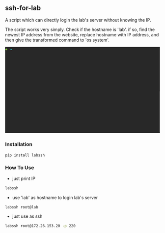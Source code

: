 ## ssh-for-lab  
A script which can directly login the lab's server without knowing the IP.  

The script works very simply. Check if the hostname is 'lab'. if so, find the newest IP address from the website, replace hostname with IP address, and then give the transformed command to 'os system'.    

[![gif with examples][examples-link]][examples-link]

### Installation
```bash
pip install labssh
```
### How To Use 
* just print IP
```bash
labssh 
```
* use 'lab' as hostname to login lab's server
```bash
labssh root@lab
```
* just use as ssh
```bash
labssh root@172.26.153.20 -p 220 
```
[examples-link]:   https://raw.githubusercontent.com/LogicJake/some-scripts/master/ssh-for-lab/example.gif
